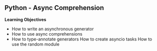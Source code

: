 ## Python - Async Comprehension

**Learning Objectives**

* How to write an asynchronous generator
* How to use async comprehensions
* How to type-annotate generators
How to create asyncio tasks
How to use the random module
